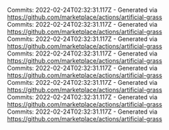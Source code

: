 Commits: 2022-02-24T02:32:31.117Z - Generated via https://github.com/marketplace/actions/artificial-grass
<br>
Commits: 2022-02-24T02:32:31.117Z - Generated via https://github.com/marketplace/actions/artificial-grass
<br>
Commits: 2022-02-24T02:32:31.117Z - Generated via https://github.com/marketplace/actions/artificial-grass
<br>
Commits: 2022-02-24T02:32:31.117Z - Generated via https://github.com/marketplace/actions/artificial-grass
<br>
Commits: 2022-02-24T02:32:31.117Z - Generated via https://github.com/marketplace/actions/artificial-grass
<br>
Commits: 2022-02-24T02:32:31.117Z - Generated via https://github.com/marketplace/actions/artificial-grass
<br>
Commits: 2022-02-24T02:32:31.117Z - Generated via https://github.com/marketplace/actions/artificial-grass
<br>
Commits: 2022-02-24T02:32:31.117Z - Generated via https://github.com/marketplace/actions/artificial-grass
<br>
